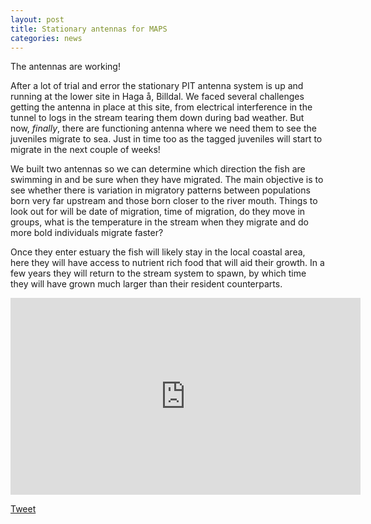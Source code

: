 ```yaml
---
layout: post
title: Stationary antennas for MAPS
categories: news
---
```


The antennas are working!
<!--more-->



After a lot of trial and error the stationary PIT antenna system is up and running at the lower site in Haga å, Billdal. We faced several challenges getting the antenna in place at this site, from electrical interference in the tunnel to logs in the stream tearing them down during bad weather. But now, <em>finally</em>, there are functioning antenna where we need them to see the juveniles migrate to sea. Just in time too as the tagged juveniles will start to migrate in the next couple of weeks! 

We built two antennas so we can determine which direction the fish are swimming in and be sure when they have migrated. The main objective is to see whether there is variation in migratory patterns between populations born very far upstream and those born closer to the river mouth. Things to look out for will be date of migration, time of migration, do they move in groups, what is the temperature in the stream when they migrate and do more bold individuals migrate faster?

Once they enter estuary the fish will likely stay in the local coastal area, here they will have access to nutrient rich food that will aid their growth. In a few years they will return to the stream system to spawn, by which time they will have grown much larger than their resident counterparts.


<iframe width="560" height="315" src="https://www.youtube.com/embed/ilicZ4UyKJg" title="YouTube video player" frameborder="0" allow="accelerometer; autoplay; clipboard-write; encrypted-media; gyroscope; picture-in-picture" allowfullscreen></iframe>

<a href="https://twitter.com/share?ref_src=twsrc%5Etfw" class="twitter-share-button" data-show-count="false">Tweet</a><script async src="https://platform.twitter.com/widgets.js" charset="utf-8"></script>